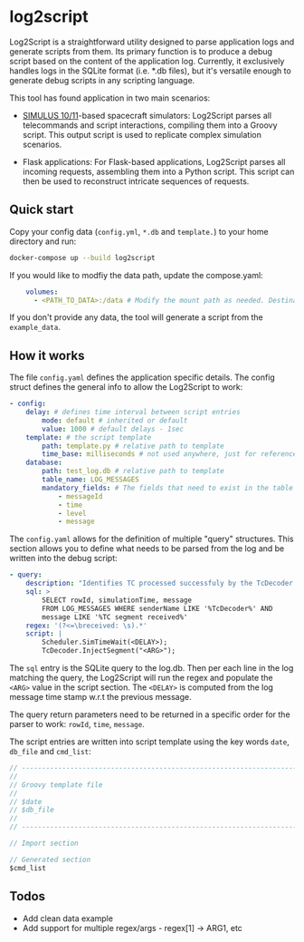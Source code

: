# log2script

Log2Script is a straightforward utility designed to parse application logs and generate scripts from them. Its primary function is to produce a debug script based on the content of the application log. Currently, it exclusively handles logs in the SQLite format (i.e. *.db files), but it's versatile enough to generate debug scripts in any scripting language.

This tool has found application in two main scenarios:
* [SIMULUS 10/11](https://sim.space-codev.org/)-based spacecraft simulators: Log2Script parses all telecommands and script interactions, compiling them into a Groovy script. This output script is used to replicate complex simulation scenarios.

* Flask applications: For Flask-based applications, Log2Script parses all incoming requests, assembling them into a Python script. This script can then be used to reconstruct intricate sequences of requests.

## Quick start
Copy your config data (`config.yml`, `*.db` and `template.`) to your home directory and run:

```bash
docker-compose up --build log2script
```
If you would like to modfiy the data path, update the compose.yaml:

```yaml
    volumes:
      - <PATH_TO_DATA>:/data # Modify the mount path as needed. Destination path is always /data
```
If you don't provide any data, the tool will generate a script from the `example_data`.

## How it works
The file `config.yaml` defines the application specific details. The config struct defines the general info to allow the Log2Script to work:

``` yaml
- config: 
    delay: # defines time interval between script entries
        mode: default # inherited or default
        value: 1000 # default delays - 1sec
    template: # the script template
        path: template.py # relative path to template
        time_base: milliseconds # not used anywhere, just for reference
    database:
        path: test_log.db # relative path to template
        table_name: LOG_MESSAGES
        mandatory_fields: # The fields that need to exist in the table schema
            - messageId
            - time
            - level
            - message
```
The `config.yaml` allows for the definition of multiple "query" structures. This section allows you to define what needs to be parsed from the log and be written into the debug script:

```yaml
- query:
    description: "Identifies TC processed successfuly by the TcDecoder and writes command to inject TC directly"
    sql: >
        SELECT rowId, simulationTime, message 
        FROM LOG_MESSAGES WHERE senderName LIKE '%TcDecoder%' AND
        message LIKE '%TC segment received%'
    regex: '(?<=\breceived: \s).*'
    script: |
        Scheduler.SimTimeWait(<DELAY>);
        TcDecoder.InjectSegment("<ARG>");
```
The `sql` entry is the SQLite query to the log.db. Then per each line in the log matching the query, the Log2Script will run the regex and populate the `<ARG>` value in the script section. The `<DELAY>` is computed from the log message time stamp w.r.t the previous message.

The query return parameters need to be returned in a specific order for the parser to work: `rowId`, `time`, `message`.


The script entries are written into script template using the key words `date`, `db_file` and `cmd_list`:
```groovy
// --------------------------------------------------------------------------------
//
// Groovy template file
// 
// $date
// $db_file
//
// --------------------------------------------------------------------------------

// Import section

// Generated section
$cmd_list
```

## Todos
* Add clean data example
* Add support for multiple regex/args - regex[1] -> ARG1, etc
